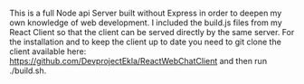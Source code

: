 This is a full Node api Server built without Express in order to deepen my own knowledge of web development. I included the build.js files from my React Client so that the client can be served directly by the same server. For the installation and to keep the client up to date you need to git clone the client available here: https://github.com/DevprojectEkla/ReactWebChatClient
and then run ./build.sh.
